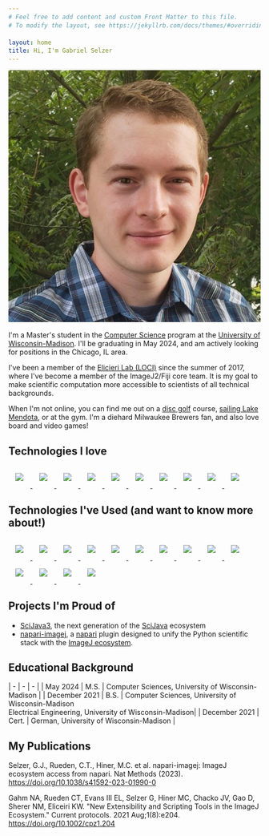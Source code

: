 ```yaml
---
# Feel free to add content and custom Front Matter to this file.
# To modify the layout, see https://jekyllrb.com/docs/themes/#overriding-theme-defaults

layout: home
title: Hi, I'm Gabriel Selzer
---
```


![](./resources/me.jpg)

I'm a Master's student in the [Computer Science](https://www.cs.wisc.edu/) program at the [University of Wisconsin-Madison](https://www.wisc.edu/). I'll be graduating in May 2024, and am actively looking for positions in the Chicago, IL area.

I've been a member of the [Elicieri Lab (LOCI)](https://loci.wisc.edu/) since the summer of 2017, where I've become a member of the ImageJ2/Fiji core team. It is my goal to make scientific computation more accessible to scientists of all technical backgrounds.

When I'm not online, you can find me out on a [disc golf](https://www.pdga.com/news/what-disc-golf-guide-parents-kids) course, [sailing Lake Mendota](https://www.hoofersailing.org/), or at the gym. I'm a diehard Milwaukee Brewers fan, and also love board and video games!

## Technologies I love

<style type="text/css">
    .icon{
        width: 5em;
        margin: 1em 1em 1em 1em;
    }
</style>

<div class="tech">
    <a href="https://openjdk.org/">
        <img class="icon" src="https://www.vectorlogo.zone/logos/java/java-icon.svg">
    </a>
    <a href="https://www.python.org/">
        <img class="icon" src="https://s3.dualstack.us-east-2.amazonaws.com/pythondotorg-assets/media/files/python-logo-only.svg" />
    </a>
    <a href="https://www.jetbrains.com/idea/">
        <img class="icon" src="https://upload.wikimedia.org/wikipedia/commons/9/9c/IntelliJ_IDEA_Icon.svg" />
    </a>
    <a href="https://maven.apache.org/">
        <img class="icon" src="https://upload.wikimedia.org/wikipedia/commons/5/52/Apache_Maven_logo.svg">
    </a>
    <a href="https://git-scm.com/">
        <img class="icon" src="https://git-scm.com/images/logos/downloads/Git-Icon-1788C.svg">
    </a>
    <a href="https://github.com">
        <img class="icon" src="https://upload.wikimedia.org/wikipedia/commons/9/91/Octicons-mark-github.svg">
    </a>
    <a href="https://code.visualstudio.com/">
        <img class="icon" src="https://upload.wikimedia.org/wikipedia/commons/9/9a/Visual_Studio_Code_1.35_icon.svg">
    </a>
    <a href="https://www.vim.org/">
        <img class="icon" src="https://upload.wikimedia.org/wikipedia/commons/9/9f/Vimlogo.svg">
    </a>
    <a href="https://docs.conda.io/en/latest/">
        <img class="icon" src="https://upload.wikimedia.org/wikipedia/commons/e/ea/Conda_logo.svg">
    </a>
    <a href="https://www.qt.io/product/framework">
        <img class="icon" src="https://upload.wikimedia.org/wikipedia/commons/0/0b/Qt_logo_2016.svg">
    </a>
</div>

## Technologies I've Used (and want to know more about!)

<div class="tech">
    <a href="https://groovy-lang.org/">
        <img class="icon" src="https://upload.wikimedia.org/wikipedia/commons/3/36/Groovy-logo.svg">
    </a>
    <a href="https://www.haskell.org/">
        <img class="icon" src="https://upload.wikimedia.org/wikipedia/commons/1/1c/Haskell-Logo.svg">
    </a>
    <a href="https://www.mathworks.com/products/matlab.html">
        <img class="icon" src="https://upload.wikimedia.org/wikipedia/commons/2/21/Matlab_Logo.png">
    </a>
    <a href="https://www.w3.org/TR/2011/WD-html5-20110405/spec.html">
        <img class="icon" src="https://upload.wikimedia.org/wikipedia/commons/6/61/HTML5_logo_and_wordmark.svg">
    </a>
    <a href="https://www.w3.org/TR/CSS/">
        <img class="icon" src="https://upload.wikimedia.org/wikipedia/commons/d/d5/CSS3_logo_and_wordmark.svg">
    </a>
    <a href="https://www.rust-lang.org/">
        <img class="icon" src="https://upload.wikimedia.org/wikipedia/commons/d/d5/Rust_programming_language_black_logo.svg">
    </a>
    <a href="https://developer.nvidia.com/cuda-toolkit">
        <img class="icon" src="https://upload.wikimedia.org/wikipedia/en/b/b9/Nvidia_CUDA_Logo.jpg">
    </a>
    <a href="https://www.tensorflow.org/">
        <img class="icon" src="https://upload.wikimedia.org/wikipedia/commons/2/2d/Tensorflow_logo.svg">
    </a>
    <a href="https://nodejs.org/en">
        <img class="icon" src="https://upload.wikimedia.org/wikipedia/commons/d/d9/Node.js_logo.svg">
    </a>
    <a href="https://jupyter.org/">
        <img class="icon" src="https://upload.wikimedia.org/wikipedia/commons/3/38/Jupyter_logo.svg">
    </a>
    <a href="https://isocpp.org/">
        <img class="icon" src="https://upload.wikimedia.org/wikipedia/commons/1/18/ISO_C%2B%2B_Logo.svg">
    </a>
    <a href="https://d3js.org/">
        <img class="icon" src="https://raw.githubusercontent.com/d3/d3-logo/6d9c471aa852033501d00ca63fe73d9f8be82d1d/d3.svg">
    </a>
    <a href="https://github.com/AR-js-org/AR.js">
        <img class="icon" src="https://raw.githubusercontent.com/AR-js-org/AR.js/master/logo.png">
    </a>
    <a href="https://www.arduino.cc/">
        <img class="icon" src="https://upload.wikimedia.org/wikipedia/commons/8/87/Arduino_Logo.svg">
    </a>
</div>

## Projects I'm Proud of
* [SciJava3](https://github.com/scijava/scijava), the next generation of the [SciJava](https://imagej.net/libs/scijava) ecosystem
* [napari-imagej](https://napari.imagej.net), a [napari](https://napari.org/) plugin designed to unify the Python scientific stack with the [ImageJ ecosystem](https://imagej.net).

## Educational Background

| - | - | - |
| May 2024  | M.S. | Computer Sciences, University of Wisconsin-Madison |
| December 2021  | B.S. | Computer Sciences, University of Wisconsin-Madison <br> Electrical Engineering, University of Wisconsin-Madison|
| December 2021  | Cert. | German, University of Wisconsin-Madison |

## My Publications

Selzer, G.J., Rueden, C.T., Hiner, M.C. et al. napari-imagej: ImageJ ecosystem access from napari. Nat Methods (2023). <https://doi.org/10.1038/s41592-023-01990-0>

Gahm NA, Rueden CT, Evans III EL, Selzer G, Hiner MC, Chacko JV, Gao D, Sherer NM, Eliceiri KW. "New Extensibility and Scripting Tools in the ImageJ Ecosystem." Current protocols. 2021 Aug;1(8):e204. <https://doi.org/10.1002/cpz1.204>